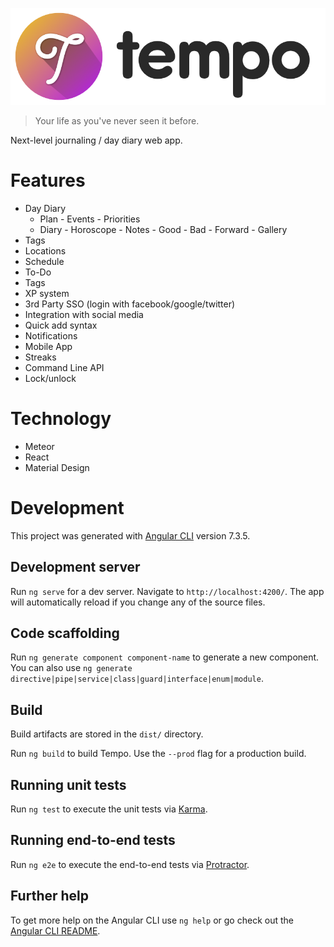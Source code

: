 ![Tempo](./logo/v3/full-dark/passion-round@0.5x.png)

> Your life as you've never seen it before.

Next-level journaling / day diary web app.

# Features

- Day Diary
  - Plan - Events - Priorities
  - Diary - Horoscope - Notes - Good - Bad - Forward - Gallery
- Tags
- Locations
- Schedule
- To-Do
- Tags
- XP system
- 3rd Party SSO (login with facebook/google/twitter)
- Integration with social media
- Quick add syntax
- Notifications
- Mobile App
- Streaks
- Command Line API
- Lock/unlock

# Technology

- Meteor
- React
- Material Design

# Development

This project was generated with [Angular CLI](https://github.com/angular/angular-cli) version 7.3.5.

## Development server

Run `ng serve` for a dev server. Navigate to `http://localhost:4200/`. The app will automatically reload if you change any of the source files.

## Code scaffolding

Run `ng generate component component-name` to generate a new component. You can also use `ng generate directive|pipe|service|class|guard|interface|enum|module`.

## Build

Build artifacts are stored in the `dist/` directory.

Run `ng build` to build Tempo. Use the `--prod` flag for a production build.

## Running unit tests

Run `ng test` to execute the unit tests via [Karma](https://karma-runner.github.io).

## Running end-to-end tests

Run `ng e2e` to execute the end-to-end tests via [Protractor](http://www.protractortest.org/).

## Further help

To get more help on the Angular CLI use `ng help` or go check out the [Angular CLI README](https://github.com/angular/angular-cli/blob/master/README.md).
